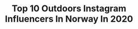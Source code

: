 ---
title: Top 10 Outdoors Instagram Influencers In Norway In 2020
description: >-
  Find top outdoors Instagram influencers in Norway in 2020. Most popular hashtags: #nature #lofoten #mittnorge #utno.
platform: Instagram
profiles:
  - username: "unececilie"
    fullname: >-
      UNE CECILIE
    location: "Norway"
    followers: 24275
    engagement: 663
    commentsToLikes: 0.030883
    id: ck15t0hl2fq8o0i190y1r4v6k
    verified: false
    hashtags: "#friluftsfersking"
  - username: "northernknitting"
    fullname: >-
      🇳🇴 Northernknitting | Stine LV
    location: "Norway"
    followers: 27332
    engagement: 483
    commentsToLikes: 0.027638
    id: ck0w7078ib3xq0i19lufsibqu
    verified: false
    hashtags: "#nyte, #klissklassmenfyttikattas, #sapmigenseren"
  - username: "justanothernavygirl"
    fullname: >-
      Follow The Fear
    location: "Norway"
    followers: 14464
    engagement: 630
    commentsToLikes: 0.042365
    id: ck0w3jnm2trcq0i19j0fzjlo6
    verified: false
    hashtags: "#stayhome, #throwback"
  - username: "danielrayson"
    fullname: >-
      Daniel Rayson
    location: "Norway"
    followers: 6642
    engagement: 1753
    commentsToLikes: 0.151101
    id: ck137cbvxau100i190dyfu8mm
    verified: false
    hashtags: "#naturepolis, #folkgreen, #dailytravels9, #instaroads"
  - username: "kristinabergsvik"
    fullname: >-
      KRISTINA BERGSVIK
    location: "Norway"
    followers: 17306
    engagement: 303
    commentsToLikes: 0.019068
    id: ck135bh370nnp0i19y5u0y5gu
    verified: false
    hashtags: "#duolivet, #deadinside, #oppussing, #diy"
  - username: "frkannkristin"
    fullname: >-
      Ann-Kristin Bakkene
    location: "Norway"
    followers: 6529
    engagement: 1133
    commentsToLikes: 0.029977
    id: ck8t6vzm6evh00j78bfdu0so7
    verified: false
    hashtags: "#revolutionrace, #natureisourplayground, #hiking, #topptur"
  - username: "away81"
    fullname: >-
      Sergey Lukankin
    location: "Norway"
    followers: 30474
    engagement: 636
    commentsToLikes: 0.038697
    id: ck14js1z7lw3w0i195vkkxdwl
    verified: false
    hashtags: "#volvo, #xc90"
  - username: "christiantrustrup"
    fullname: >-
      CHRISTIAN TRUSTRUP
    location: "Norway"
    followers: 51520
    engagement: 608
    commentsToLikes: 0.029240
    id: ck0u7nijh54pt0i19fkfm20bw
    verified: false
    hashtags: "#mittlekeland, #visittrondheim, #lofoten, #icelandair"
  - username: "furstonetravels"
    fullname: >-
      Jonas Furstone | Traveller
    location: "Norway"
    followers: 14152
    engagement: 1097
    commentsToLikes: 0.120895
    id: ck0uack1abwik0i19gfoq9fky
    verified: false
    hashtags: "#penguins, #instamontenegro, #riverside, #iceland"
  - username: "psykolog.med.sovepose"
    fullname: >-
      Johanne S. Refseth
    location: "Norway"
    followers: 33635
    engagement: 537
    commentsToLikes: 0.030992
    id: ck5pz9m56zw590i11gpueo4qz
    verified: false
    hashtags: "#natur, #mineturbilder, #visitnorway, #thegreatoutdoors"
---